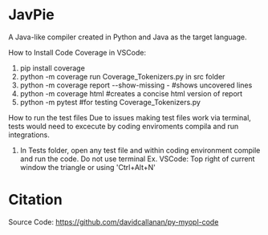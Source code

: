 # JavPie
A Java-like compiler created in Python and Java as the target language.

How to Install Code Coverage in VSCode:
1. pip install coverage
2. python -m coverage run Coverage_Tokenizers.py in src folder
3. python -m coverage report --show-missing - #shows uncovered lines
4. python -m coverage html #creates a concise html version of report
5. python -m pytest #for testing Coverage_Tokenizers.py


How to run the test files
Due to issues making test files work via terminal, tests would need to excecute by coding enviroments compila and run integrations.

1. In Tests folder, open any test file and within coding environment compile and run the code. Do not use terminal
    Ex. VSCode: Top right of current window the triangle or using 'Ctrl+Alt+N'

# Citation
Source Code:
https://github.com/davidcallanan/py-myopl-code